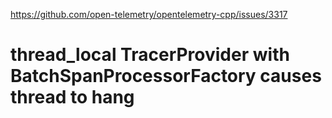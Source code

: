https://github.com/open-telemetry/opentelemetry-cpp/issues/3317

# thread_local TracerProvider with BatchSpanProcessorFactory causes thread to hang

